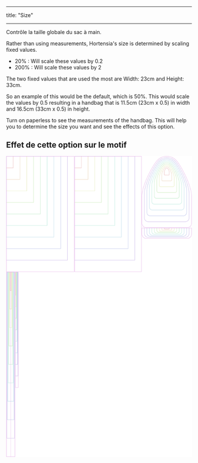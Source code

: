 - - -
title: "Size"
- - -

Contrôle la taille globale du sac à main.

Rather than using measurements, Hortensia's size is determined by scaling fixed values.

- 20% : Will scale these values by 0.2
- 200% : Will scale these values by 2

The two fixed values that are used the most are Width: 23cm and Height: 33cm.

<Note>

So an example of this would be the default, which is 50%. This would scale the values by 0.5 resulting in a handbag that is 11.5cm (23cm x 0.5) in width and 16.5cm (33cm x 0.5) in height.

</Note>

<Tip>

Turn on paperless to see the measurements of the handbag. This will help you to determine the size you want and see the effects of this option.

</Tip>

## Effet de cette option sur le motif

![Cette image montre l'effet de cette option en superposant plusieurs variantes qui ont une valeur différente pour cette option](hortensia_size_sample.svg "Effet de cette option sur le modèle")
